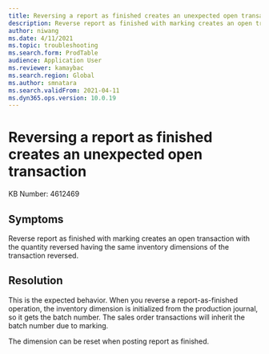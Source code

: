 ```yaml
---
title: Reversing a report as finished creates an unexpected open transaction
description: Reverse report as finished with marking creates an open transaction with the quantity reversed having the same inventory dimensions of the transaction reversed.
author: niwang
ms.date: 4/11/2021
ms.topic: troubleshooting
ms.search.form: ProdTable
audience: Application User
ms.reviewer: kamaybac
ms.search.region: Global
ms.author: smnatara
ms.search.validFrom: 2021-04-11
ms.dyn365.ops.version: 10.0.19
---
```

<!-- KFM: this topic is unclear. Please revise or remove. -->
# Reversing a report as finished creates an unexpected open transaction

KB Number: 4612469

## Symptoms

Reverse report as finished with marking creates an open transaction with the quantity reversed having the same inventory dimensions of the transaction reversed.

## Resolution

This is the expected behavior. When you reverse a report-as-finished operation, the inventory dimension is initialized from the production journal, so it gets the batch number. The sales order transactions will inherit the batch number due to marking.

The dimension can be reset when posting report as finished.
